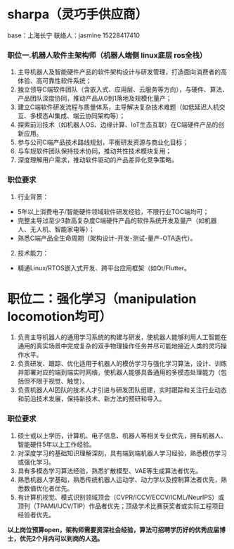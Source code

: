 # sharpa（灵巧手供应商）
base：上海长宁
联络人：jasmine 15228417410

### 职位一.机器人软件主架构师（机器人端侧 linux底层 ros全栈）
1. 主导机器人及智能硬件产品的软件架构设计与研发管理，打造面向消费者的高体验、高可靠性软件系统；
2. 独立领导C端软件团队（含嵌入式、应用层、云服务等方向），与硬件、算法、产品团队深度协同，推动产品从0到1落地及规模化量产；
3. 建立C端软件研发流程与质量体系，主导解决复杂技术难题（如低延迟人机交互、多模态AI集成、端云协同架构等）；
4. 探索前沿技术（如机器人OS、边缘计算、IoT生态互联）在C端硬件产品的创新应用。
5. 参与公司C端产品技术路线规划，平衡研发资源与商业化目标；
6. 与车规软件团队保持技术协同，推动共性技术模块复用；
7. 深度理解用户需求，推动软件驱动的产品差异化竞争策略。
### 职位要求
1. 行业背景：
- 5年以上消费电子/智能硬件领域软件研发经验，不限行业TOC端均可；
- 完整主导过至少3款高复杂度C端硬件产品的软件系统开发及量产（如机器人、无人机、智能家电等）；
- 熟悉C端产品全生命周期（架构设计-开发-测试-量产-OTA迭代）。
2. 技术能力：
- 精通Linux/RTOS嵌入式开发、跨平台应用框架（如Qt/Flutter。

# 职位二：强化学习（manipulation locomotion均可）
1. 负责主导机器人的通用学习系统的构建与研发，使机器人能够利用人工智能在通用的真实场景中完成复杂的双手物理操作任务并尽可能地接近人类的灵巧操作水平。
2. 负责研发、跟踪、优化适用于机器人的模仿学习与强化学习算法，设计、训练并部署对应的端到端实时网络，使机器人能够具备通用的多模态处理能力（包括但不限于视觉、触觉）。
3. 负责机器人AI团队的技术人才引进与研发团队组建，实时跟踪和关注行业动态和前沿技术发展，保持新技术、新方法的预研和导入。
### 职位要求
1. 硕士或以上学历，计算机、电子信息、机器人等相关专业优先，拥有机器人、智能硬件5年以上工作经验。
2. 对深度学习的基础知识理解深刻，具有端到端机器人学习经验，熟悉模仿学习或强化学习。
3. 具有多模态学习算法经验，熟悉扩散模型、VAE等生成算法者优先。
4. 熟悉机器人学基础，熟悉传统机器人运动学、动力学以及控制算法者优先，熟悉数值优化者优先。
5. 有计算机视觉、模式识别领域顶会（CVPR/ICCV/ECCV/ICML/NeurIPS）或顶刊（TPAMI/IJCV/TIP）作品者优先；顶级学术比赛获奖者或实际工程项目经验者优先。

**以上岗位预算open，架构师需要资深社会经验，算法可招聘学历好的优秀应届博士，优先2个月内可以到岗的人选。**

